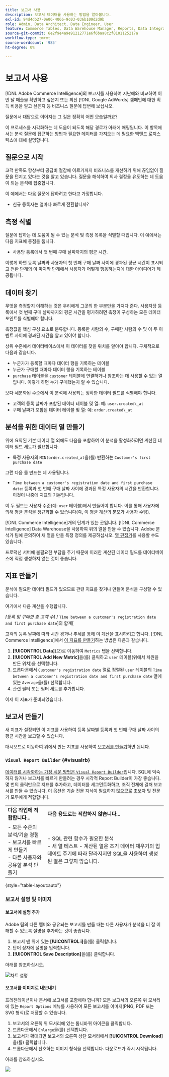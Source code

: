 ```yaml
---
title: 보고서 사용
description: 보고서 데이터를 사용하는 방법을 알아봅니다.
exl-id: 94d4db27-0e06-4066-9c03-036b109d2d9b
role: Admin, Data Architect, Data Engineer, User
feature: Commerce Tables, Data Warehouse Manager, Reports, Data Integration
source-git-commit: 6e2f9e4a9e91212771e6f6baa8c2f8101125217a
workflow-type: tm+mt
source-wordcount: '985'
ht-degree: 0%

---
```


# 보고서 사용

[!DNL Adobe Commerce Intelligence]의 보고서를 사용하여 지난해와 비교하여 이번 달 매출을 확인하고 싶은지 또는 최신 [!DNL Google AdWords] 캠페인에 대한 획득 비용을 알고 싶은지 등 비즈니스 질문에 답변해 보십시오.

질문에서 대답으로 이어지는 그 길은 정확히 어떤 모습일까요?

이 프로세스를 시각화하는 데 도움이 되도록 해당 경로가 아래에 매핑됩니다. 이 항목에서는 분석 질문에 접근하는 방법과 필요한 데이터를 가져오는 데 필요한 백엔드 로지스틱스에 대해 설명합니다.

## 질문으로 시작

고객 만족도 향상부터 공급비 절감에 이르기까지 비즈니스를 개선하기 위해 끊임없이 질문을 던지고 있다는 것을 알고 있습니다. 질문을 해석하여 의사 결정을 유도하는 데 도움이 되는 분석에 집중합니다.

이 예에서는 다음 질문에 답하려고 한다고 가정합니다.

* 신규 등록자는 얼마나 빠르게 전환합니까?

## 측정 식별

질문에 답하는 데 도움이 될 수 있는 분석 및 측정 목록을 식별할 때입니다. 이 예에서는 다음 지표에 중점을 둡니다.

* 사용당 등록에서 첫 번째 구매 날짜까지의 평균 시간.

이렇게 하면 등록 날짜와 사용자의 첫 번째 구매 날짜 사이에 경과된 평균 시간이 표시되고 전환 단계의 이 마지막 단계에서 사용자가 어떻게 행동하는지에 대한 아이디어가 제공됩니다.

## 데이터 찾기

무엇을 측정할지 이해하는 것은 우리에게 그곳의 한 부분만을 가져다 준다. 사용자당 등록에서 첫 번째 구매 날짜까지의 평균 시간을 평가하려면 측정이 구성하는 모든 데이터 포인트를 식별해야 합니다.

측정값을 핵심 구성 요소로 분류합니다. 등록한 사람의 수, 구매한 사람의 수 및 이 두 이벤트 사이에 경과된 시간을 알고 있어야 합니다.

상위 수준에서 데이터베이스에서 이 데이터를 찾을 위치를 알아야 합니다. 구체적으로 다음과 같습니다.

* 누군가가 등록할 때마다 데이터 행을 기록하는 테이블
* 누군가 구매할 때마다 데이터 행을 기록하는 테이블
* `purchase` 테이블을 `customer` 테이블에 연결하거나 참조하는 데 사용할 수 있는 열입니다. 이렇게 하면 누가 구매했는지 알 수 있습니다.

보다 세분화된 수준에서 이 분석에 사용되는 정확한 데이터 필드를 식별해야 합니다.

* 고객의 등록 날짜가 포함된 데이터 테이블 및 열: 예: `user.created\_at`
* 구매 날짜가 포함된 데이터 테이블 및 열: 예: `order.created\_at`

## 분석을 위한 데이터 열 만들기

위에 요약된 기본 데이터 열 외에도 다음을 포함하여 이 분석을 활성화하려면 계산된 데이터 필드 세트가 필요합니다.

* 특정 사용자의 `MIN(order.created_at`을(를) 반환하는 `Customer's first purchase date`

그런 다음 를 만드는 데 사용됩니다.

* `Time between a customer's registration date and first purchase date`: 등록과 첫 번째 구매 날짜 사이에 경과된 특정 사용자의 시간을 반환합니다. 이것이 나중에 지표의 기본입니다.

이 두 필드는 사용자 수준(예: `user` 테이블)에서 만들어야 합니다. 이를 통해 사용자에 의해 평균 분석을 정규화할 수 있습니다(즉, 이 평균 계산의 분모가 사용자 수임).

[!DNL Commerce Intelligence]개의 단계가 있는 곳입니다. [!DNL Commerce Intelligence] Data Warehouse을 사용하여 위의 열을 만들 수 있습니다. Adobe 분석가 팀에 문의하여 새 열을 만들 특정 정의를 제공하십시오. [열 편집기](../../data-analyst/data-warehouse-mgr/creating-calculated-columns.md)를 사용할 수도 있습니다.

프로덕션 서버에 불필요한 부담을 주기 때문에 이러한 계산된 데이터 필드를 데이터베이스에 직접 생성하지 않는 것이 좋습니다.

## 지표 만들기

분석에 필요한 데이터 필드가 있으므로 관련 지표를 찾거나 만들어 분석을 구성할 수 있습니다.

여기에서 다음 계산을 수행합니다.


_[등록 및 구매한 총 고객 수]_ / `Time between a customer's registration date and first purchase date`&rbrack;의 합계&lbrack;

고객의 등록 날짜에 따라 시간 경과나 추세를 통해 이 계산을 표시하려고 합니다. [!DNL Commerce Intelligence]에서 [이 지표를 만들기](../../data-user/reports/ess-manage-data-metrics.md)하는 방법은 다음과 같습니다.

1. **[!UICONTROL Data]**(으)로 이동하여 `Metrics` 탭을 선택합니다.
1. **[!UICONTROL Add New Metric]**&#x200B;을(를) 클릭하고 `user` 테이블(위에서 차원을 만든 위치)을 선택합니다.
1. 드롭다운에서 `Customer's registration date` 열로 정렬된 `user` 테이블의 `Time between a customer's registration date and first purchase date` 열에 있는 `Average`을(를) 선택합니다.
1. 관련 필터 또는 필터 세트를 추가합니다.

이제 이 지표가 준비되었습니다.

## 보고서 만들기

새 지표가 설정되면 이 지표를 사용하여 등록 날짜별 등록과 첫 번째 구매 날짜 사이의 평균 시간을 보고할 수 있습니다.

대시보드로 이동하여 위에서 만든 지표를 사용하여 [보고서를 만들기](../../data-user/reports/ess-manage-data-metrics.md)하면 됩니다.

### `Visual Report Builder` {#visualrb}

[데이터를 시각화하는 가장 쉬운 방법은 `Visual Report Builder`](../../data-user/reports/ess-rpt-build-visual.md)입니다. SQL에 익숙하지 않거나 보고서를 빠르게 만들려는 경우 시각적 Report Builder이 가장 좋습니다. 몇 번의 클릭만으로 지표를 추가하고, 데이터를 세그먼트화하고, 조직 전체에 걸쳐 보고서를 만들 수 있습니다. 이 옵션은 기술 전문 지식이 필요하지 않으므로 초보자 및 전문가 모두에게 적합합니다.

|  |  |
|--- |--- |
| **다음 작업에 적합합니다...** | **다음 용도로는 적합하지 않습니다...** |
| - 모든 수준의 분석/기술 경험<br>- 보고서를 빠르게 만들기<br>- 다른 사용자와 공유할 분석 만들기 | - SQL 관련 함수가 필요한 분석<br>- 새 열 테스트 - 계산된 열은 초기 데이터 채우기의 업데이트 주기에 따라 달라지지만 SQL을 사용하여 생성된 열은 그렇지 않습니다. |

{style="table-layout:auto"}

### 보고서 설명 및 이미지

#### 보고서에 설명 추가

Adobe 팀의 다른 멤버와 공유되는 보고서를 만들 때는 다른 사용자가 분석을 더 잘 이해할 수 있도록 설명을 추가하는 것이 좋습니다.

1. 보고서 맨 위에 있는 **[!UICONTROL i]**&#x200B;을(를) 클릭합니다.
1. 단어 상자에 설명을 입력합니다.
1. **[!UICONTROL Save Description]**&#x200B;을(를) 클릭합니다.

아래를 참조하십시오.

![차트 설명](../../assets/Chart_Description.gif)

#### 보고서를 이미지로 내보내기

프레젠테이션이나 문서에 보고서를 포함해야 합니까? 모든 보고서의 오른쪽 위 모서리에 있는 `Report Options` 메뉴를 사용하여 모든 보고서를 이미지(PNG, PDF 또는 SVG 형식)로 저장할 수 있습니다.

1. 보고서의 오른쪽 위 모서리에 있는 톱니바퀴 아이콘을 클릭합니다.
1. 드롭다운에서 `Enlarge`을(를) 선택합니다.
1. 보고서가 확대되면 보고서의 오른쪽 상단 모서리에서 **[!UICONTROL Download]**&#x200B;을(를) 클릭합니다.
1. 드롭다운에서 선호하는 이미지 형식을 선택합니다. 다운로드가 즉시 시작됩니다.

아래를 참조하십시오.

![](../../assets/exp-rep-as-image.gif)
